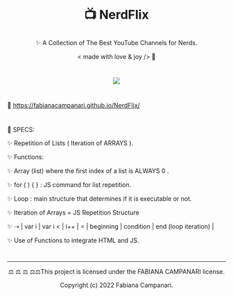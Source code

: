 #  <p align="center"> 📺  NerdFlix </p>

<p align="center"> ✨ A Collection of The Best YouTube Channels for Nerds. </p>

<p align="center"> < made with love & joy /> 🤎 </p>

#

<p align="center">
  <img src="https://user-images.githubusercontent.com/113218619/209608255-a4409355-c74c-457e-aaec-206b52dd69a9.png" />

  #
  
🚀 https://fabianacampanari.github.io/NerdFlix/

#

📌 SPECS:

 ✨ Repetition of Lists ( Iteration of ARRAYS ).

✨ Functions:

✨ Array (list) where the first index of a list is ALWAYS 0 .

✨ for ( ) { } : JS command for list repetition.

✨ Loop : main structure that determines if it is executable or not.

✨ Iteration of Arrays = JS Repetition Structure

✨ ⇢ | var i | var i < | i++ | = | beginning | condition | end (loop iteration) |

✨ Use of Functions to integrate HTML and JS.

#

_______________________________________________________________________

<p align="center">  ⚖︎ ⚖︎ ⚖︎  ⚖️⚖️This project is licensed under the FABIANA CAMPANARI license. </p>

<p align="center"> Copyright (c) 2022 Fabiana Campanari. </p>



